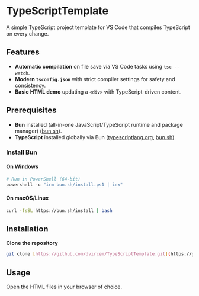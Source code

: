 # TypeScriptTemplate

A simple TypeScript project template for VS Code that compiles TypeScript on every change.

## Features

* **Automatic compilation** on file save via VS Code tasks using `tsc --watch`.
* **Modern `tsconfig.json`** with strict compiler settings for safety and consistency.
* **Basic HTML demo** updating a `<div>` with TypeScript-driven content.

## Prerequisites

* **Bun** installed (all-in-one JavaScript/TypeScript runtime and package manager) ([bun.sh](https://bun.sh/)).
* **TypeScript** installed globally via Bun ([typescriptlang.org](https://www.typescriptlang.org/download/), [bun.sh](https://bun.sh/docs/cli/install)).

### Install Bun
#### On Windows
```powershell
# Run in PowerShell (64-bit)
powershell -c "irm bun.sh/install.ps1 | iex"
```
#### On macOS/Linux
```bash
curl -fsSL https://bun.sh/install | bash
```

## Installation
**Clone the repository**
```bash
git clone [https://github.com/dvircem/TypeScriptTemplate.git](https://github.com/dvircem/TypeScriptTemplate.git)
```

## Usage
Open the HTML files in your browser of choice.
